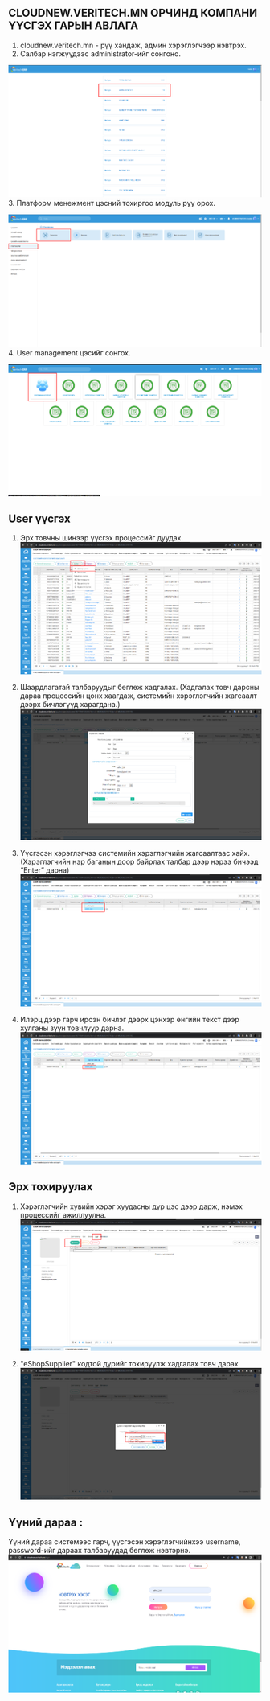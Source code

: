 ## CLOUDNEW.VERITECH.MN ОРЧИНД КОМПАНИ ҮҮСГЭХ ГАРЫН АВЛАГА

1. cloudnew.veritech.mn - рүү хандаж, админ хэрэглэгчээр нэвтрэх.
2. Салбар нэгжүүдээс administrator-ийг сонгоно.
  
![image](https://github.com/jagaa999/motodocs/blob/main/cozy/assets/Screenshot_6.png)
3. Платформ менежмент цэсний тохиргоо модуль руу орох.
  
![image](https://github.com/jagaa999/motodocs/blob/main/cozy/assets/Screenshot_7.png)
4. User management цэсийг сонгох.

![image](https://github.com/jagaa999/motodocs/blob/main/cozy/assets/Screenshot_8.png)

## User үүсгэх
  
1. Эрх товчны шинээр үүсгэх процессийг дуудах.
![image](https://github.com/jagaa999/motodocs/blob/main/cozy/assets/Screenshot_9.png)

2. Шаардлагатай талбаруудыг бөглөж хадгалах. (Хадгалах товч дарсны дараа процессийн цонх хаагдаж, системийн хэрэглэгчийн жагсаалт дээрх бичлэгүүд харагдана.)
![image](https://github.com/jagaa999/motodocs/blob/main/cozy/assets/Screenshot_10.png)

3. Үүсгэсэн хэрэглэгчээ системийн хэрэглэгчийн жагсаалтаас хайх. (Хэрэглэгчийн нэр баганын доор байрлах талбар дээр нэрээ бичээд “Enter” дарна)
![image](https://github.com/jagaa999/motodocs/blob/main/cozy/assets/Screenshot_11.png)

4. Илэрц дээр гарч ирсэн бичлэг дээрх цэнхэр өнгийн текст дээр хулганы зүүн товчлуур дарна.
![image](https://github.com/jagaa999/motodocs/blob/main/cozy/assets/Screenshot_12.png)

##  Эрх тохируулах

1. Хэрэглэгчийн хувийн хэрэг хуудасны дүр цэс дээр дарж, нэмэх процессийг ажиллуулна.
  ![image](https://github.com/jagaa999/motodocs/blob/main/cozy/assets/Screenshot_13.png)

2. "eShopSupplier" кодтой дүрийг тохируулж хадгалах товч дарах
  ![image](https://github.com/jagaa999/motodocs/blob/main/cozy/assets/Screenshot_14.png)
  
## Үүний дараа :
  Үүний дараа системээс гарч, үүсгэсэн хэрэглэгчийнхээ username, password-ийг дараах талбаруудад бөглөж нэвтэрнэ.
  ![image](https://github.com/jagaa999/motodocs/blob/main/cozy/assets/Screenshot_15.png)
